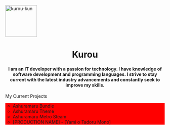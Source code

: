 <!-- Avatar -->
<img style="width=: 10px; height: 100px; margin: auto;" src="https://res.kinmokusei.dev/img/avatars/Kurou_default.png" alt="kurou-kun">

<!-- Title -->
<h1 align="center">Kurou</h1>

<!-- Description -->
<h4 align="center">I am an IT developer with a passion for technology. I have knowledge of software development and programming languages. I strive to stay current with the latest industry advancements and constantly seek to improve my skills.</h4>

<!-- Projects -->
<p align="left">My Current Projects</p>
<ul style="list-style-type: circle; background-color: red;">
  <li>Ashuramaru Bundle</li>
  <li>Ashuramaru Theme</li>
  <li>Ashuramaru Metro Steam</li>
  <li>[PRODUCTION NAME] - [Yami o Tadoru Mono]</li>
</ul>
